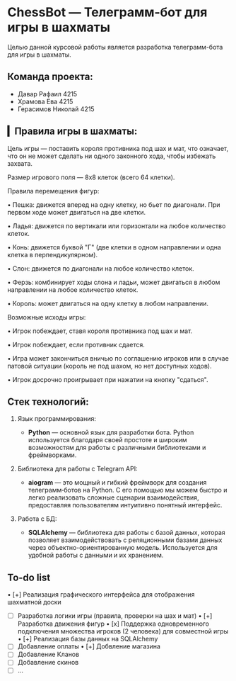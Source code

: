 # ChessBot — Телеграмм-бот для игры в шахматы
Целью данной курсовой работы является разработка телеграмм-бота для игры в шахматы.  

## Команда проекта:
- Давар Рафаил 4215
- Храмова Ева 4215
- Герасимов Николай 4215

## ▎Правила игры в шахматы:

Цель игры — поставить короля противника под шах и мат, что означает, что он не может сделать ни одного законного хода, чтобы избежать захвата.

Размер игрового поля — 8x8 клеток (всего 64 клетки).

Правила перемещения фигур:

• Пешка: движется вперед на одну клетку, но бьет по диагонали. При первом ходе может двигаться на две клетки.

• Ладья: движется по вертикали или горизонтали на любое количество клеток.

• Конь: движется буквой "Г" (две клетки в одном направлении и одна клетка в перпендикулярном).

• Слон: движется по диагонали на любое количество клеток.

• Ферзь: комбинирует ходы слона и ладьи, может двигаться в любом направлении на любое количество клеток.

• Король: может двигаться на одну клетку в любом направлении.

Возможные исходы игры:

• Игрок побеждает, ставя короля противника под шах и мат.

• Игрок побеждает, если противник сдается.

• Игра может закончиться вничью по соглашению игроков или в случае патовой ситуации (король не под шахом, но нет доступных ходов).

• Игрок досрочно проигрывает при нажатии на кнопку "сдаться".


## Стек технологий:
1.  Язык программирования:
    * **Python** — основной язык для разработки бота. Python используется благодаря своей простоте и широким возможностям для работы с различными библиотеками и фреймворками.
      
2.  Библиотека для работы с Telegram API:
    * **aiogram** — это мощный и гибкий фреймворк для создания телеграмм‑ботов на Python. С его помощью мы можем быстро и легко реализовать сложные сценарии взаимодействия, предоставляя пользователям интуитивно понятный интерфейс.
      
3.  Работа с БД:
    * **SQLAlchemy** — библиотека для работы с базой данных, которая позволяет взаимодействовать с реляционными базами данных через объектно-ориентированную модель. Используется для удобной работы с данными и их хранением.
   
## To-do list
• [+] Реализация графического интерфейса для отображения шахматной доски
- [ ] Разработка логики игры (правила, проверки на шах и мат)
• [+] Разработка движения фигур
• [x] Поддержка одновременного подключения множества игроков (2 человека) для совместной игры
• [+] Реализация базы данных на SQLAlchemy
- [ ] Добавление оплаты
• [+] Добвление магазина
- [ ] Добавление Кланов
- [ ] Добавление скинов
- [ ] ...
